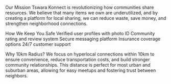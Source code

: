 Our Mission
Tswara Konnect is revolutionizing how communities share resources. We believe that many items we own are underutilized, and by creating a platform for local sharing, we can reduce waste, save money, and strengthen neighborhood connections.

How We Keep You Safe
Verified user profiles with photo ID
Community rating and review system
Secure messaging platform
Insurance coverage options
24/7 customer support

Why 10km Radius?
We focus on hyperlocal connections within 10km to ensure convenience, reduce transportation costs, and build stronger community relationships. This distance is perfect for most urban and suburban areas, allowing for easy meetups and fostering trust between neighbors.
